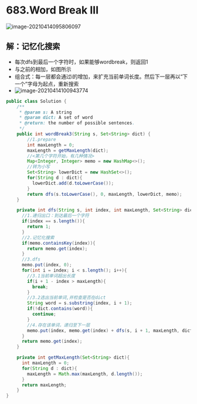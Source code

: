 # 683.Word Break III

![image-20210414095806097](https://raw.githubusercontent.com/TWDH/Leetcode-From-Zero/pictures/img/image-20210414095806097.png)

## 解：记忆化搜索

* 每次dfs到最后一个字符时，如果能够wordbreak，则返回1
* 与之前的相加，如图所示
* 组合式：每一层都会通过i的增加，来扩充当前单词长度。然后下一层再以“下一个”字母为起点，重新搜索
* ![image-20210414100943774](https://raw.githubusercontent.com/TWDH/Leetcode-From-Zero/pictures/img/image-20210414100943774.png)
  

```java
public class Solution {
    /**
     * @param s: A string
     * @param dict: A set of word
     * @return: the number of possible sentences.
     */
    public int wordBreak3(String s, Set<String> dict) {
        //1.prepare
        int maxLength = 0;
        maxLength = getMaxLength(dict);
        //<第几个字符开始，有几种情况>
        Map<Integer, Integer> memo = new HashMap<>();
        //转为小写
        Set<String> lowerDict = new HashSet<>();
        for(String d : dict){
          lowerDict.add(d.toLowerCase());
        }
        return dfs(s.toLowerCase(), 0, maxLength, lowerDict, memo);
    }

    private int dfs(String s, int index, int maxLength, Set<String> dict, Map<Integer, Integer> memo){
      //1.递归出口：到达最后一个字符
      if(index == s.length()){
        return 1;
      }
      //2.记忆化搜索
      if(memo.containsKey(index)){
        return memo.get(index);
      }
      //3.dfs
      memo.put(index, 0);
      for(int i = index; i < s.length(); i++){
        //3.1当前单词超出长度
        if(i + 1 - index > maxLength){
          break;
        }
        //3.2选出当前单词,并检查是否在dict
        String word = s.substring(index, i + 1);
        if(!dict.contains(word)){
          continue;
        }
        //4.存在该单词，递归至下一层
        memo.put(index, memo.get(index) + dfs(s, i + 1, maxLength, dict, memo));
      }
      return memo.get(index);
    }

    private int getMaxLength(Set<String> dict){
      int maxLength = 0;
      for(String d : dict){
        maxLength = Math.max(maxLength, d.length());
      }
      return maxLength;
    }
}
```











